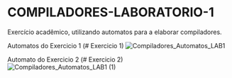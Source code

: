 # COMPILADORES-LABORATORIO-1
Exercício acadêmico, utilizando automatos para a elaborar compiladores.

Automatos do Exercicio 1 (# Exercicio 1)
![Compiladores_Automatos_LAB1 ](https://user-images.githubusercontent.com/59843897/154621686-ef99b12a-8d88-4387-8f82-b1fa42ae7822.png)

Automato do Exercicio 2 (# Exercicio 2)
![Compiladores_Automatos_LAB1  (1)](https://user-images.githubusercontent.com/59843897/154621929-98bb3a5b-4d3a-4848-9ab4-7e5093fbefb9.png)
